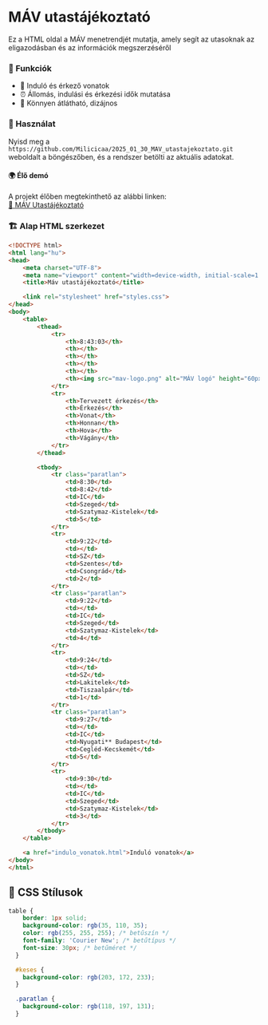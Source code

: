 # MÁV utastájékoztató

Ez a HTML oldal a MÁV menetrendjét mutatja, amely segít az utasoknak az eligazodásban és az információk megszerzéséről


### 📌 Funkciók
- 🚉 Induló és érkező vonatok
- ⏰ Állomás, indulási és érkezési idők mutatása
- 🎨 Könnyen átlátható, dizájnos

### 🚀 Használat
Nyisd meg a `https://github.com/Milicicaa/2025_01_30_MAV_utastajekoztato.git` weboldalt a böngészőben, és a rendszer betölti az aktuális adatokat.
#### 🌍 Élő demó

A projekt élőben megtekinthető az alábbi linken:  
[🔗 MÁV Utastájékoztató](https://github.com/Milicicaa/2025_01_30_MAV_utastajekoztato.git)

### 🏗️ Alap HTML szerkezet
```html
<!DOCTYPE html>
<html lang="hu">
<head>
    <meta charset="UTF-8">
    <meta name="viewport" content="width=device-width, initial-scale=1.0">
    <title>Máv utastájékoztató</title>

    <link rel="stylesheet" href="styles.css">
</head>
<body>
    <table>
        <thead>
            <tr>
                <th>8:43:03</th>
                <th></th>
                <th></th>
                <th></th>
                <th></th>
                <th><img src="mav-logo.png" alt="MÁV logó" height="60px"></th>
            </tr>
            <tr>
                <th>Tervezett érkezés</th>
                <th>Érkezés</th>
                <th>Vonat</th>
                <th>Honnan</th>
                <th>Hova</th>
                <th>Vágány</th>
            </tr>
        </thead>

        <tbody>
            <tr class="paratlan"> 
                <td>8:30</td>
                <td>8:42</td>
                <td>IC</td>
                <td>Szeged</td>
                <td>Szatymaz-Kistelek</td>
                <td>5</td>
            </tr> 
            <tr>
                <td>9:22</td>
                <td></td>
                <td>SZ</td>
                <td>Szentes</td>
                <td>Csongrád</td>
                <td>2</td>
            </tr>    
            <tr class="paratlan"> 
                <td>9:22</td>
                <td></td>
                <td>IC</td>
                <td>Szeged</td>
                <td>Szatymaz-Kistelek</td>
                <td>4</td>
            </tr>          
            <tr>
                <td>9:24</td>
                <td></td>
                <td>SZ</td>
                <td>Lakitelek</td>
                <td>Tiszaalpár</td>
                <td>1</td>
            </tr>         
            <tr class="paratlan"> 
                <td>9:27</td>
                <td></td>
                <td>IC</td>
                <td>Nyugati** Budapest</td>
                <td>Cegléd-Kecskemét</td>
                <td>5</td>
            </tr>       
            <tr>
                <td>9:30</td>
                <td></td>
                <td>IC</td>
                <td>Szeged</td>
                <td>Szatymaz-Kistelek</td>
                <td>3</td>
            </tr>
        </tbody>
    </table>

    <a href="indulo_vonatok.html">Induló vonatok</a>
</body>
</html>
```

## 🎨 CSS Stílusok
```css
table {
    border: 1px solid;
    background-color: rgb(35, 110, 35);
    color: rgb(255, 255, 255); /* betűszín */
    font-family: 'Courier New'; /* betűtípus */
    font-size: 30px; /* betűméret */
  }

  #keses {
    background-color: rgb(203, 172, 233);
  }

  .paratlan {
    background-color: rgb(118, 197, 131);
  }
```
